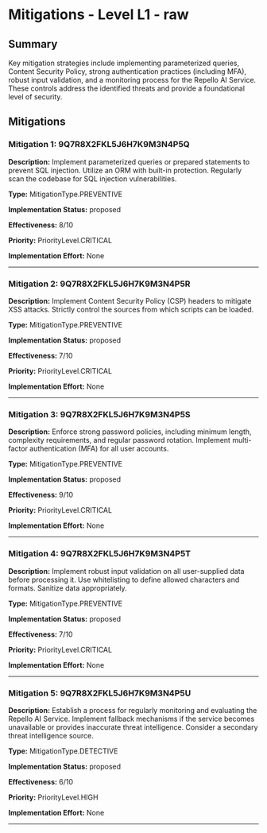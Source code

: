 # Mitigations - Level L1 - raw

## Summary

Key mitigation strategies include implementing parameterized queries, Content Security Policy, strong authentication practices (including MFA), robust input validation, and a monitoring process for the Repello AI Service. These controls address the identified threats and provide a foundational level of security.

## Mitigations

### Mitigation 1: 9Q7R8X2FKL5J6H7K9M3N4P5Q

**Description:** Implement parameterized queries or prepared statements to prevent SQL injection. Utilize an ORM with built-in protection. Regularly scan the codebase for SQL injection vulnerabilities.

**Type:** MitigationType.PREVENTIVE

**Implementation Status:** proposed

**Effectiveness:** 8/10

**Priority:** PriorityLevel.CRITICAL

**Implementation Effort:** None

---

### Mitigation 2: 9Q7R8X2FKL5J6H7K9M3N4P5R

**Description:** Implement Content Security Policy (CSP) headers to mitigate XSS attacks.  Strictly control the sources from which scripts can be loaded.

**Type:** MitigationType.PREVENTIVE

**Implementation Status:** proposed

**Effectiveness:** 7/10

**Priority:** PriorityLevel.CRITICAL

**Implementation Effort:** None

---

### Mitigation 3: 9Q7R8X2FKL5J6H7K9M3N4P5S

**Description:** Enforce strong password policies, including minimum length, complexity requirements, and regular password rotation. Implement multi-factor authentication (MFA) for all user accounts.

**Type:** MitigationType.PREVENTIVE

**Implementation Status:** proposed

**Effectiveness:** 9/10

**Priority:** PriorityLevel.CRITICAL

**Implementation Effort:** None

---

### Mitigation 4: 9Q7R8X2FKL5J6H7K9M3N4P5T

**Description:** Implement robust input validation on all user-supplied data before processing it. Use whitelisting to define allowed characters and formats. Sanitize data appropriately.

**Type:** MitigationType.PREVENTIVE

**Implementation Status:** proposed

**Effectiveness:** 7/10

**Priority:** PriorityLevel.CRITICAL

**Implementation Effort:** None

---

### Mitigation 5: 9Q7R8X2FKL5J6H7K9M3N4P5U

**Description:** Establish a process for regularly monitoring and evaluating the Repello AI Service.  Implement fallback mechanisms if the service becomes unavailable or provides inaccurate threat intelligence.  Consider a secondary threat intelligence source.

**Type:** MitigationType.DETECTIVE

**Implementation Status:** proposed

**Effectiveness:** 6/10

**Priority:** PriorityLevel.HIGH

**Implementation Effort:** None

---

